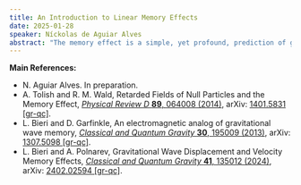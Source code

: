 ```yaml
---
title: An Introduction to Linear Memory Effects
date: 2025-01-28
speaker: Níckolas de Aguiar Alves
abstract: "The memory effect is a simple, yet profound, prediction of general relativity and other field theories with massless propagating modes. Over the last decade, it has been noticed that it bears close connections to topics in the infrared structure of general relativity and gauge theory, and it is expected to be measured in future gravitational wave detectors. In this seminar, I provide a pedagogical introduction to linear memory in many theories of interest, ranging from the scalar wave equation to modified gravity."
---
```


**Main References:**
 - N. Aguiar Alves. In preparation.
 - A. Tolish and R. M. Wald, Retarded Fields of Null Particles and the Memory Effect, [_Physical Review D_ **89**, 064008 (2014)](https://doi.org/10.1103/PhysRevD.89.064008), arXiv: [1401.5831 [gr-qc]](https://arxiv.org/abs/1401.5831).
 - L. Bieri and D. Garfinkle, An electromagnetic analog of gravitational wave memory, [_Classical and Quantum Gravity_ **30**, 195009 (2013)](https://doi.org/10.1088/0264-9381/30/19/195009), arXiv: [1307.5098 [gr-qc]](https://arxiv.org/abs/1307.5098).
- L. Bieri and A. Polnarev, Gravitational Wave Displacement and Velocity Memory Effects, [_Classical and Quantum Gravity_ **41**, 135012 (2024)](https://doi.org/10.1088/1361-6382/ad4dfe), arXiv: [2402.02594 [gr-qc]](https://arxiv.org/abs/2402.02594).
